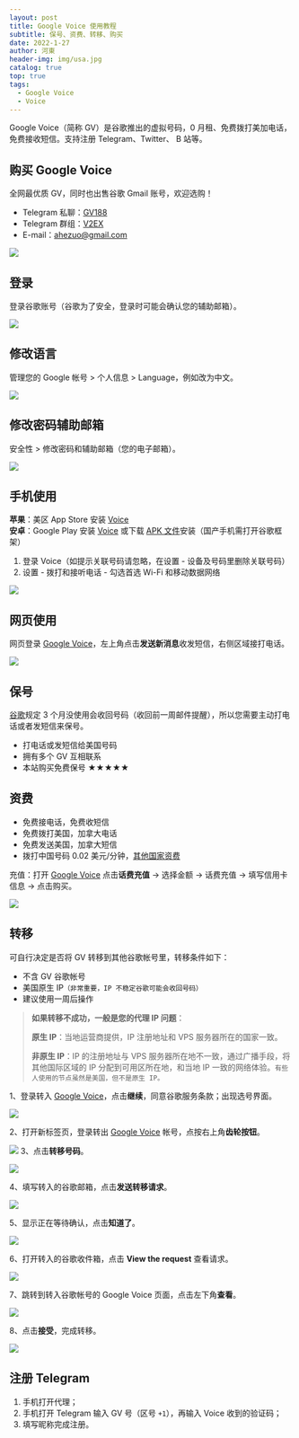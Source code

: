 ```yaml
---
layout: post
title: Google Voice 使用教程
subtitle: 保号、资费、转移、购买
date: 2022-1-27
author: 河東
header-img: img/usa.jpg
catalog: true
top: true
tags:
  - Google Voice
  - Voice
---
```


Google Voice（简称 GV）是谷歌推出的虚拟号码，0 月租、免费拨打美加电话，免费接收短信。支持注册 Telegram、Twitter、 B 站等。


## 购买 Google Voice

全网最优质 GV，同时也出售谷歌 Gmail 账号，欢迎选购！

- Telegram 私聊：[GV188](https://t.me/GV188) 
- Telegram 群组：[V2EX](https://t.me/V2EXPro)
- E-mail：<ahezuo@gmail.com>

![](https://i.imgur.com/eXaKhtv.png)


## 登录

登录谷歌账号（谷歌为了安全，登录时可能会确认您的辅助邮箱）。

![](https://i.imgur.com/cAWNsRj.png)

## 修改语言

管理您的 Google 帐号 > 个人信息 > Language，例如改为中文。

![](https://i.imgur.com/oMYAOmY.png)
## 修改密码辅助邮箱

安全性 > 修改密码和辅助邮箱（您的电子邮箱）。

![](https://i.imgur.com/dmWyVKU.png)




## 手机使用

**苹果**：美区 App Store 安装 [Voice](https://apps.apple.com/us/app/google-voice/id318698524)\
**安卓**：Google Play 安装 [Voice](https://play.google.com/store/apps/details?id=com.google.android.apps.googlevoice&hl=zh&gl=US) 或下载 [APK 文件](https://apkpure.com/search?q=Google+Voice)安装（国产手机需打开谷歌框架）

1. 登录 Voice（如提示关联号码请忽略，在设置 - 设备及号码里删除关联号码）
2. 设置 - 拨打和接听电话 - 勾选首选 Wi-Fi 和移动数据网络

![](https://i.imgur.com/TCY50ff.jpg)

## 网页使用

网页登录 [Google Voice](https://voice.google.com/)，左上角点击**发送新消息**收发短信，右侧区域接打电话。

![](https://i.imgur.com/IrB7dd5.png)




## 保号

[谷歌](https://support.google.com/voice/answer/9230450)规定 3 个月没使用会收回号码（收回前一周邮件提醒），所以您需要主动打电话或者发短信来保号。

- 打电话或发短信给美国号码
- 拥有多个 GV 互相联系
- 本站购买免费保号 ★★★★★
  

## 资费

- 免费接电话，免费收短信
- 免费拨打美国，加拿大电话
- 免费发送美国，加拿大短信
- 拨打中国号码 0.02 美元/分钟，[其他国家资费](https://voice.google.com/u/0/rates?pli=1)

充值：打开 [Google Voice](https://voice.google.com/u/3/billing) 点击**话费充值** → 选择金额 → 话费充值 → 填写信用卡信息 → 点击购买。

![](https://i.imgur.com/5WiCJVa.png)


## 转移

可自行决定是否将 GV 转移到其他谷歌帐号里，转移条件如下：

- 不含 GV 谷歌帐号
- 美国原生 IP`（非常重要，IP 不稳定谷歌可能会收回号码）`
- 建议使用一周后操作

>**如果转移不成功，一般是您的代理 IP 问题**： 
>
>**原生 IP**：当地运营商提供，IP 注册地址和 VPS 服务器所在的国家一致。
>
>**非原生 IP**：IP 的注册地址与 VPS 服务器所在地不一致，通过广播手段，将其他国际区域的 IP 分配到可用区所在地，和当地 IP 一致的网络体验。`有些人使用的节点虽然是美国，但不是原生 IP。`


1、登录转入 [Google Voice](https://voice.google.com/u/0/messages)，点击**继续**，同意谷歌服务条款；出现选号界面。

![](https://i.imgur.com/b7Iiwn2.png)

2、打开新标签页，登录转出 [Google Voice](https://voice.google.com/u/0/messages) 帐号，点按右上角**齿轮按钮**。


![](https://i.imgur.com/FpZ4KxH.png)
3、点击**转移号码**。

![](https://i.imgur.com/OASFgdA.png)

4、填写转入的谷歌邮箱，点击**发送转移请求**。


![](https://i.imgur.com/dnPKT2H.png)


5、显示正在等待确认，点击**知道了**。

![](https://i.imgur.com/YbWLJgg.png)

6、打开转入的谷歌收件箱，点击 **View the request** 查看请求。

![](https://i.imgur.com/4H0A9lC.png)

7、跳转到转入谷歌帐号的 Google Voice 页面，点击左下角**查看**。

![](https://i.imgur.com/Yl00SOG.png)

8、点击**接受**，完成转移。

![](https://i.imgur.com/naiWfji.png)

## 注册 Telegram
1. 手机打开代理；
2. 手机打开 Telegram 输入 GV 号（区号 `+1`），再输入 Voice 收到的验证码；
3. 填写昵称完成注册。
